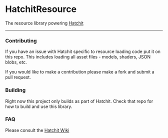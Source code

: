 # HatchitResource

The resource library powering [Hatchit](https://github.com/thirddegree/Hatchit)

---

### Contributing

If you have an issue with Hatchit specific to resource loading code put it on this repo. This includes loading all asset files - models, shaders, JSON blobs, etc.

If you would like to make a contribution please make a fork and submit a pull request.

### Building

Right now this project only builds as part of Hatchit. Check that repo for how to build and use this library.

### FAQ

Please consult the [Hatchit Wiki](https://github.com/thirddegree/Hatchit/wiki)
